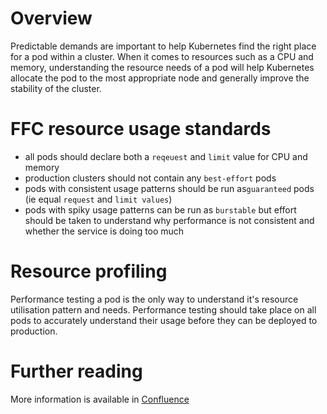 # Overview
Predictable demands are important to help Kubernetes find the right place for a pod within a cluster.  When it comes to resources such as a CPU and memory, understanding the resource needs of a pod will help Kubernetes allocate the pod to the most appropriate node and generally improve the stability of the cluster.

# FFC resource usage standards
- all pods should declare both a `reqeuest` and `limit` value for CPU and memory
- production clusters should not contain any `best-effort` pods
- pods with consistent usage patterns should be run as`guaranteed` pods (ie equal `request` and `limit values`)
- pods with spiky usage patterns can be run as `burstable` but effort should be taken to understand why performance is not consistent and whether the service is doing too much

# Resource profiling
Performance testing a pod is the only way to understand it's resource utilisation pattern and needs.  Performance testing should take place on all pods to accurately understand their usage before they can be deployed to production.

# Further reading
More information is available in [Confluence](https://eaflood.atlassian.net/wiki/spaces/FPS/pages/1616576613/Pod+resource+usage)
